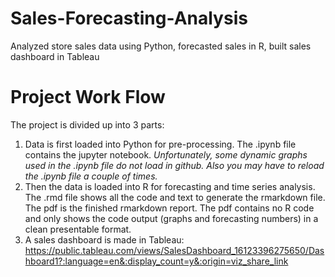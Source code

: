 # Sales-Forecasting-Analysis
Analyzed store sales data using Python, forecasted sales in R, built sales dashboard in Tableau

# Project Work Flow
The project is divided up into 3 parts:
1. Data is first loaded into Python for pre-processing. The .ipynb file contains the jupyter notebook. *Unfortunately, some dynamic graphs used in the .ipynb file do not load in github. Also you may have to reload the .ipynb file a couple of times.*
2. Then the data is loaded into R for forecasting and time series analysis. The .rmd file shows all the code and text to generate the rmarkdown file. The pdf is the finished rmarkdown report. The pdf contains no R code and only shows the code output (graphs and forecasting numbers) in a clean presentable format.
3. A sales dashboard is made in Tableau: https://public.tableau.com/views/SalesDashboard_16123396275650/Dashboard1?:language=en&:display_count=y&:origin=viz_share_link

